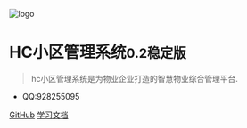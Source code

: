 ![logo](favicon.ico)

# HC小区管理系统<small>0.2稳定版</small>

> hc小区管理系统是为物业企业打造的智慧物业综合管理平台.

* QQ:928255095

[GitHub](https://github.com/java110/MicroCommunity)
[学习文档](#介绍)